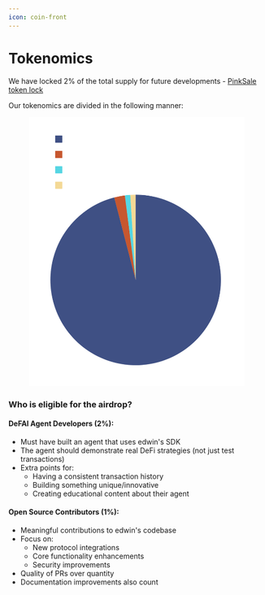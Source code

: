 ```yaml
---
icon: coin-front
---
```


# Tokenomics



We have locked 2% of the total supply for future developments - [PinkSale token lock](https://www.pinksale.finance/solana/pinklock/record/FFJ7ZEn6nerudgG5SiqjfmEdrbF47gxJSPFGD8bTXT3y)

Our tokenomics are divided in the following manner:

<figure><img src="../.gitbook/assets/Untitled design-6.png" alt="" width="563"><figcaption></figcaption></figure>

### Who is eligible for the airdrop?

#### DeFAI Agent Developers (2%):

* Must have built an agent that uses edwin's SDK
* The agent should demonstrate real DeFi strategies (not just test transactions)
* Extra points for:
  * Having a consistent transaction history
  * Building something unique/innovative
  * Creating educational content about their agent

#### Open Source Contributors (1%):

* Meaningful contributions to edwin's codebase
* Focus on:
  * New protocol integrations
  * Core functionality enhancements
  * Security improvements
* Quality of PRs over quantity
* Documentation improvements also count
